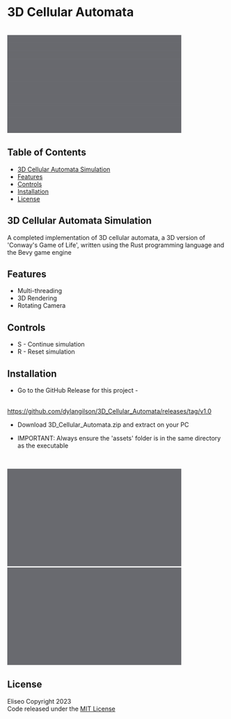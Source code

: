 # 3D Cellular Automata
&emsp; &emsp; &emsp; &emsp; &emsp; &emsp; &emsp; &emsp; &emsp; &emsp; &emsp;
![sample1](sample_output/sample1.gif)

## Table of Contents
- [3D Cellular Automata Simulation](#3d-cellular-automata-simulation)
- [Features](#features)
- [Controls](#controls)
- [Installation](#installation)
- [License](#license)

## 3D Cellular Automata Simulation 
A completed implementation of 3D cellular automata, a 3D version of 'Conway's Game of Life',
written using the Rust programming language and the Bevy game engine

## Features
* Multi-threading
* 3D Rendering
* Rotating Camera

## Controls
* S - Continue simulation
* R - Reset simulation

## Installation
* Go to the GitHub Release for this project -

&emsp; &emsp; https://github.com/dylangilson/3D_Cellular_Automata/releases/tag/v1.0
+ Download 3D_Cellular_Automata.zip and extract on your PC 
* IMPORTANT: Always ensure the 'assets' folder is in the same
directory as the executable

<br>

![sample2](sample_output/sample2.gif) ![sample3](sample_output/sample3.gif)

## License
Eliseo Copyright 2023
<br>
Code released under the [MIT License](LICENSE)
